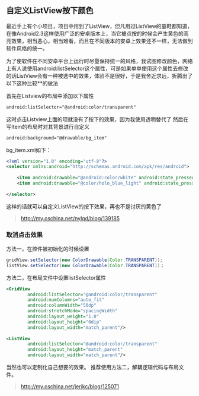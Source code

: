 ## 自定义ListView按下颜色

最近手上有个小项目，项目中用到了ListView，但凡用过ListView的童鞋都知道，在像Android2.3这样使用广泛的安卓版本上，当它被点按的时候会产生黄色的高亮效果，相当恶心，相当难看，而且在不同版本的安卓上效果还不一样，无法做到软件风格的统一。

为了使软件在不同安卓平台上运行时尽量保持统一的风格，我试图修改颜色，网络上有人说使用android:listSelector这个属性，可是如果单单使用这个属性去修改的话ListView会有一种被选中的效果，体验不是很好，于是我舍近求远，折腾出了以下这种比较**的做法

首先在Listview的布局中添加以下属性
```xml
android:listSelector="@android:color/transparent"
```
这时点击Listview上面的项就没有了按下的效果，因为我使用透明替代了
然后在写Item的布局时对其背景进行自定义
```xml
android:background="@drawable/bg_item"
```
bg_item.xml如下：
```xml
<?xml version="1.0" encoding="utf-8"?>
<selector xmlns:android="http://schemas.android.com/apk/res/android">
 
    <item android:drawable="@android:color/white" android:state_pressed="false"/>
    <item android:drawable="@color/holo_blue_light" android:state_pressed="true"/>
 
</selector>
```
这样的话就可以自定义ListView的按下效果，再也不是讨厌的黄色了

> http://my.oschina.net/nylqd/blog/139185

### 取消点击效果
方法一，在控件被初始化的时候设置
```java
gridView.setSelector(new ColorDrawable(Color.TRANSPARENT));
listView.setSelector(new ColorDrawable(Color.TRANSPARENT))；
```
方法二，在布局文件中设置listSelector属性
```xml
<GridView
        android:listSelector="@android:color/transparent"
        android:numColumns="auto_fit"
        android:columnWidth="50dp"
        android:stretchMode="spacingWidth"
        android:layout_weight="1.0"
        android:layout_height="0dip"
        android:layout_width="match_parent"/>
 
<ListView
        android:listSelector="@android:color/transparent"
        android:layout_height="match_parent"
        android:layout_width="match_parent"/>
```

当然也可以定制化自己想要的效果。 
推荐使用方法二，解耦逻辑代码与布局文件。

> http://my.oschina.net/jerikc/blog/125071